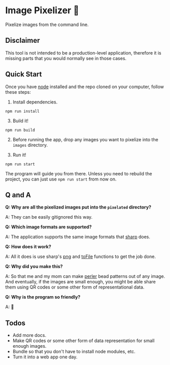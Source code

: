 # Image Pixelizer :robot:

Pixelize images from the command line.

## Disclaimer

This tool is not intended to be a production-level application, therefore it is missing parts that you would normally see in those cases.

## Quick Start

Once you have [node](https://nodejs.org/en/) installed and the repo cloned on your computer, follow these steps:

1. Install dependencies.

```console
npm run install
```

3. Build it!

```console
npm run build
```

2. Before running the app, drop any images you want to pixelize into the `images` directory.

3. Run it!

```console
npm run start
```

The program will guide you from there. Unless you need to rebuild the project, you can just use `npm run start` from now on.

## Q and A

**Q: Why are all the pixelized images put into the `pixelated` directory?**

A: They can be easily gitignored this way.

**Q: Which image formats are supported?**

A: The application supports the same image formats that [sharp](https://sharp.pixelplumbing.com/#formats) does.

**Q: How does it work?**

A: All it does is use sharp's [png](https://sharp.pixelplumbing.com/api-output#png) and [toFile](https://sharp.pixelplumbing.com/api-output#tofile) functions to get the job done.

**Q: Why did you make this?**

A: So that me and my mom can make [perler](https://www.perler.com/) bead patterns out of any image. And eventually, if the images are small enough, you might be able share them using QR codes or some other form of representational data.

**Q: Why is the program so friendly?**

A: :shrug:

## Todos

- Add more docs.
- Make QR codes or some other form of data representation for small enough images.
- Bundle so that you don't have to install node modules, etc.
- Turn it into a web app one day.
